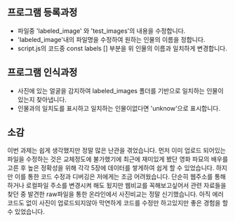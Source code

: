 ## 프로그램 등록과정
  - 파일중 'labeled_image' 와 'test_images'의 내용을 수정합니다.
  - 'labeled_image'내의 파일명을 수정하여 원하는 인물의 이름을 정합니다.
  - script.js의 코드중 const labels [] 부분을 위 인물의 이름과 일치하게 변경합니다. 
    
## 프로그램 인식과정 
  - 사진에 있는 얼굴을 감지하여 labeled_images 폴더를 기반으로 일치하는 인물이 있는지 찾아냅니다.
  - 인물과의 일치도를 표시하고 일치하는 인물이없다면 'unknow'으로 표시합니다.
    
## 소감
이번 과제는 쉽게 생각했지만 정말 많은 난관을 겪었습니다. 먼저 이미 업로드 되어있는 파일을 수정하는 것은 교체정도에 불가했기에 최근에 재미있게 봤단 영화 파묘의 배우를 고른 후 높은 정확성을 위해 각각 5장에 데이터를 쌓게하여 쉽게 할 수 있었습니다. 하지만 이를 통한 코드 수정과 디버깅은 저에게는 조금 어려웠습니다. 단순히 웹주소를 통해 하거나 로컬파일 주소를 변경시켜 해도 됬지만 웹비교를 꼭해보고싶어서 관련 자료들을 찾던 중 발견한 raw파일을 통한 온라인에서 사진비교는 정말 신기했습니다. 아직 에러 코드도 없이 사진이 업로드되지않아 막연하게 코드를 수정만 하고있지만 좋은 경험을 할 수 있었습니다.

